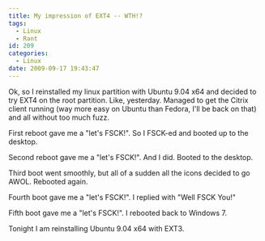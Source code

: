 ```yaml
---
title: My impression of EXT4 -- WTH!?
tags:
  - Linux
  - Rant
id: 209
categories:
  - Linux
date: 2009-09-17 19:43:47
---
```


Ok, so I reinstalled my linux partition with Ubuntu 9.04 x64 and decided to try EXT4 on the root partition. Like, yesterday.
Managed to get the Citrix client running (way more easy on Ubuntu than Fedora, I'll be back on that) and all without too much fuzz.

First reboot gave me a "let's FSCK!". So I FSCK-ed and booted up to the desktop.

Second reboot gave me a "let's FSCK!". And I did. Booted to the desktop.

Third boot went smoothly, but all of a sudden all the icons decided to go AWOL. Rebooted again.

Fourth boot gave me a "let's FSCK!". I replied with "Well FSCK You!"

Fifth boot gave me a "let's FSCK!". I rebooted back to Windows 7.

Tonight I am reinstalling Ubuntu 9.04 x64 with EXT3.